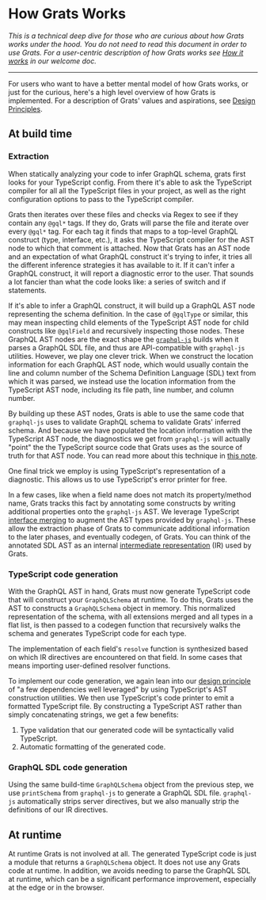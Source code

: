 # How Grats Works

_This is a technical deep dive for those who are curious about how Grats works under the hood. You do not need to read this document in order to use Grats. For a user-centric description of how Grats works see [How it works](../01-getting-started/index.mdx#how-it-works) in our welcome doc._

---

For users who want to have a better mental model of how Grats works, or just for the curious, here's a high level overview of how Grats is implemented. For a description of Grats' values and aspirations, see [Design Principles](./04-design-principles.md).

## At build time

### Extraction

When statically analyzing your code to infer GraphQL schema, grats first looks for your TypeScript config. From there it's able to ask the TypeScript compiler for all all the TypeScript files in your project, as well as the right configuration options to pass to the TypeScript compiler.

Grats then iterates over these files and checks via Regex to see if they contain any `@gql*` tags. If they do, Grats will parse the file and iterate over every `@gql*` tag. For each tag it finds that maps to a top-level GraphQL construct (type, interface, etc.), it asks the TypeScript compiler for the AST node to which that comment is attached. Now that Grats has an AST node and an expectation of what GraphQL construct it's trying to infer, it tries all the different inference strategies it has available to it. If it can't infer a GraphQL construct, it will report a diagnostic error to the user. That sounds a lot fancier than what the code looks like: a series of switch and if statements.

If it's able to infer a GraphQL construct, it will build up a GraphQL AST node representing the schema definition. In the case of `@gqlType` or similar, this may mean inspecting child elements of the TypeScript AST node for child constructs like `@gqlField` and recursively inspecting those nodes. These GraphQL AST nodes are the exact shape the [`graphql-js`](https://graphql.org/graphql-js/) builds when it parses a GraphQL SDL file, and thus are API-compatible with `graphql-js` utilities. However, we play one clever trick. When we construct the location information for each GraphQL AST node, which would usually contain the line and column number of the Schema Definition Language (SDL) text from which it was parsed, we instead use the location information from the TypeScript AST node, including its file path, line number, and column number.

By building up these AST nodes, Grats is able to use the same code that `graphql-js` uses to validate GraphQL schema to validate Grats' inferred schema. And because we have populated the location information with the TypeScript AST node, the diagnostics we get from `graphql-js` will actually "point" the the TypeScript source code that Grats uses as the source of truth for that AST node. You can read more about this technique in [this note](https://jordaneldredge.com/notes/compile-to-ast/).

One final trick we employ is using TypeScript's representation of a diagnostic. This allows us to use TypeScript's error printer for free.

In a few cases, like when a field name does not match its property/method name, Grats tracks this fact by annotating some constructs by writing additional properties onto the `graphql-js` AST. We leverage TypeScript [interface merging](https://www.typescriptlang.org/docs/handbook/declaration-merging.html#merging-interfaces) to augment the AST types provided by `graphql-js`. These allow the extraction phase of Grats to communicate additional information to the later phases, and eventually codegen, of Grats. You can think of the annotated SDL AST as an internal [intermediate representation](https://en.wikipedia.org/wiki/Intermediate_representation) (IR) used by Grats.

### TypeScript code generation

With the GraphQL AST in hand, Grats must now generate TypeScript code that will construct your `GraphQLSchema` at runtime. To do this, Grats uses the AST to constructs a `GraphQLSchema` object in memory. This normalized representation of the schema, with all extensions merged and all types in a flat list, is then passed to a codegen function that recursively walks the schema and generates TypeScript code for each type.

The implementation of each field's `resolve` function is synthesized based on which IR directives are encountered on that field. In some cases that means importing user-defined resolver functions.

To implement our code generation, we again lean into our [design principle](./04-design-principles.md#a-few-dependencies-well-leveraged) of "a few dependencies well leveraged" by using TypeScript's AST construction utilities. We then use TypeScript's code printer to emit a formatted TypeScript file. By constructing a TypeScript AST rather than simply concatenating strings, we get a few benefits:

1. Type validation that our generated code will be syntactically valid TypeScript.
2. Automatic formatting of the generated code.

### GraphQL SDL code generation

Using the same build-time `GraphQLSchema` object from the previous step, we use `printSchema` from `graphql-js` to generate a GraphQL SDL file. `graphql-js` automatically strips server directives, but we also manually strip the definitions of our IR directives.

## At runtime

At runtime Grats is not involved at all. The generated TypeScript code is just a module that returns a `GraphQLSchema` object. It does not use any Grats code at runtime. In addition, we avoids needing to parse the GraphQL SDL at runtime, which can be a significant performance improvement, especially at the edge or in the browser.
